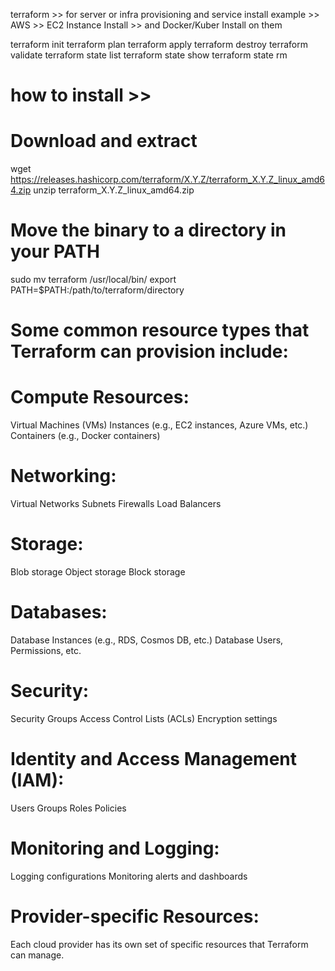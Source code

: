 terraform >> for server or infra provisioning and service install
example >> AWS >> EC2 Instance Install >> and Docker/Kuber Install on them

terraform init
terraform plan
terraform apply
terraform destroy
terraform validate
terraform state list
terraform state show
terraform state rm

# how to install >>
# Download and extract
wget https://releases.hashicorp.com/terraform/X.Y.Z/terraform_X.Y.Z_linux_amd64.zip
unzip terraform_X.Y.Z_linux_amd64.zip
# Move the binary to a directory in your PATH
sudo mv terraform /usr/local/bin/
export PATH=$PATH:/path/to/terraform/directory

# Some common resource types that Terraform can provision include:
# Compute Resources:
Virtual Machines (VMs)
Instances (e.g., EC2 instances, Azure VMs, etc.)
Containers (e.g., Docker containers)

# Networking:
Virtual Networks
Subnets
Firewalls
Load Balancers

# Storage:
Blob storage
Object storage
Block storage

# Databases:
Database Instances (e.g., RDS, Cosmos DB, etc.)
Database Users, Permissions, etc.

# Security:
Security Groups
Access Control Lists (ACLs)
Encryption settings

# Identity and Access Management (IAM):
Users
Groups
Roles
Policies

# Monitoring and Logging:
Logging configurations
Monitoring alerts and dashboards

# Provider-specific Resources:
Each cloud provider has its own set of specific resources that Terraform can manage.

